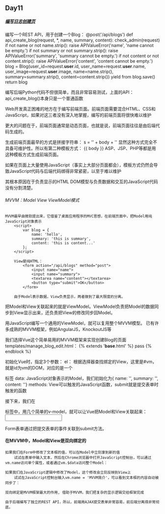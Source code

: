 ## Day11
##### [编写日志创建页](http://www.liaoxuefeng.com/wiki/0014316089557264a6b348958f449949df42a6d3a2e542c000/00143233918656129f4ad3ac29e4f728dc72b5d2368215a000)
编写一个REST API，用于创建一个Blog：
@post('/api/blogs')
def api_create_blog(request, *, name, summary, content):
    check_admin(request)
    if not name or not name.strip():
        raise APIValueError('name', 'name cannot be empty.')
    if not summary or not summary.strip():
        raise APIValueError('summary', 'summary cannot be empty.')
    if not content or not content.strip():
        raise APIValueError('content', 'content cannot be empty.')
    blog = Blog(user_id=request.__user__.id, user_name=request.__user__.name, user_image=request.__user__.image, name=name.strip(), summary=summary.strip(), content=content.strip())
    yield from blog.save()
    return blog
	
编写后端Python代码不但很简单，而且非常容易测试，上面的API：api_create_blog()本身只是一个普通函数

Web开发真正困难的地方在于编写前端页面。前端页面需要混合HTML、CSS和JavaScript，如果对这三者没有深入地掌握，编写的前端页面将很快难以维护

更大的问题在于，前端页面通常是动态页面，也就是说，前端页面往往是由后端代码生成的。

生成前端页面最早的方式是拼接字符串：
	s = '<html><head><title>'
		+ title
		+ '</title></head><body>'
		+ body
		+ '</body></html>'
	显然这种方式完全不具备可维护性。所以有第二种模板方式：
	<html>
		<head>
			<title>{{ title }}</title>
		</head>
		<body>
			{{ body }}
		</body>
	</html>
	ASP、JSP、PHP等都是用这种模板方式生成前端页面。
	
如果在页面上大量使用JavaScript（事实上大部分页面都会），模板方式仍然会导致JavaScript代码与后端代码绑得非常紧密，以至于难以维护

其根本原因在于负责显示的HTML DOM模型与负责数据和交互的JavaScript代码没有分割清楚。

###### MVVM：Model View ViewModel模式
	MVVM最早由微软提出来，它借鉴了桌面应用程序的MVC思想，在前端页面中，把Model用纯JavaScript对象表示
		<script>
			var blog = {
				name: 'hello',
				summary: 'this is summary',
				content: 'this is content...'
			};
		</script>
		
		View是纯HTML：
			<form action="/api/blogs" method="post">
				<input name="name">
				<input name="summary">
				<textarea name="content"></textarea>
				<button type="submit">OK</button>
			</form>
			
		由于Model表示数据，View负责显示，两者做到了最大限度的分离。
		
把Model和View关联起来的就是ViewModel。ViewModel负责把Model的数据同步到View显示出来，还负责把View的修改同步回Model。

用JavaScript编写一个通用的ViewModel，就可以复用整个MVVM模型。
	已有许多成熟的MVVM框架，例如AngularJS，KnockoutJS等

我们选择Vue这个简单易用的MVVM框架来实现创建Blog的页面templates/manage_blog_edit.html：
	{% extends '__base__.html' %}
		pass
	{% endblock %}
	
初始化Vue时，指定3个参数：
	el：		根据选择器查找绑定的View，这里是#vm，就是id为vm的DOM，对应的是一个<div>标签
	data:		JavaScript对象表示的Model，我们初始化为{ name: '', summary: '', content: ''}
	methods: 	View可以触发的JavaScript函数，submit就是提交表单时触发的函数

接下来，我们在<form>标签中，用几个简单的v-model，就可以让Vue把Model和View关联起来：
	<!-- input的value和Model的name关联起来了 -->
	<input v-model="name" class="uk-width-1-1">
	
Form表单通过<form v-on="submit: submit">把提交表单的事件关联到submit方法。

#### 在MVVM中，Model和View是双向绑定的
	如果我们在Form中修改了文本框的值，可以在Model中立刻拿到新的值
		试试在表单中输入文本，然后在Chrome浏览器中打开JavaScript控制台，可以通过vm.name访问单个属性，或者通过vm.$data访问整个Model：
		
	如果我们在JavaScript逻辑中修改了Model，这个修改会立刻反映到View上
		试试在JavaScript控制台输入vm.name = 'MVVM简介'，可以看到文本框的内容自动被同步了：
		
	双向绑定是MVVM框架最大的作用, 借助于MVVM，我们把复杂的显示逻辑交给框架完成
	
	由于后端编写了独立的REST API，所以，前端用AJAX提交表单非常容易，前后端分离得非常彻底。
